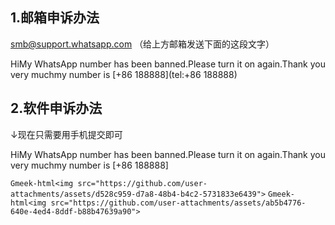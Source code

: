 ## 1.邮箱申诉办法
smb@support.whatsapp.com
（给上方邮箱发送下面的这段文字）

HiMy WhatsApp number has been banned.Please turn it on again.Thank you very muchmy number is [+86 188888](tel:+86 188888)

## 2.软件申诉办法
↓现在只需要用手机提交即可

HiMy WhatsApp number has been banned.Please turn it on again.Thank you very muchmy number is [+86 188888]

`Gmeek-html<img src="https://github.com/user-attachments/assets/d528c959-d7a8-48b4-b4c2-5731833e6439">`
`Gmeek-html<img src="https://github.com/user-attachments/assets/ab5b4776-640e-4ed4-8ddf-b88b47639a90">`

<!-- ##{"script":"<script src='https://blog.meekdai.com/Gmeek/plugins/GmeekTOC.js'></script>"}## -->
